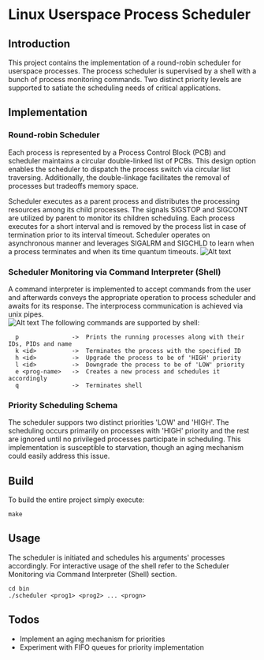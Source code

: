 # Linux Userspace Process Scheduler

## Introduction
This project contains the implementation of a round-robin scheduler for userspace processes. The process scheduler is supervised by a shell with a bunch of process monitoring commands. Two distinct priority levels are supported to satiate the scheduling needs of critical applications.

## Implementation
### Round-robin Scheduler
Each process is represented by a Process Control Block (PCB) and scheduler maintains a circular double-linked list of PCBs. This design option enables the scheduler to dispatch the process switch via circular list traversing.  Additionally, the double-linkage facilitates the removal of processes but tradeoffs memory space.  
  

Scheduler executes as a parent process and distributes the processing resources among its child processes. The signals SIGSTOP and SIGCONT are utilized by parent to monitor its children scheduling. Each process executes for a short interval and is removed by the process list in case of termination prior to its interval timeout. Scheduler operates on asynchronous manner and leverages SIGALRM and SIGCHLD to learn when a process terminates and when its time quantum timeouts.
![Alt text](https://i.imgur.com/iJblS51.png)

### Scheduler Monitoring via Command Interpreter (Shell)
A command interpreter is implemented to accept commands from the user and afterwards conveys the appropriate operation to process scheduler and awaits for its response. The interprocess communication is achieved via unix pipes.  
![Alt text](https://i.imgur.com/P2CtNXZ.png)
The following commands are supported by shell:
```
  p               ->  Prints the running processes along with their IDs, PIDs and name
  k <id>          ->  Terminates the process with the specified ID
  h <id>          ->  Upgrade the process to be of 'HIGH' priority
  l <id>          ->  Downgrade the process to be of 'LOW' priority
  e <prog-name>   ->  Creates a new process and schedules it accordingly
  q               ->  Terminates shell
```
### Priority Scheduling Schema
The scheduler suppors two distinct priorities 'LOW' and 'HIGH'. The scheduling occurs primarily on processes with 'HIGH' priority and the rest are ignored until no privileged processes participate in scheduling. This implementation is susceptible to starvation, though an aging mechanism could easily address this issue.

## Build
To build the entire project simply execute:
```
make
```
## Usage
The scheduler is initiated and schedules his arguments' processes accordingly. For interactive usage of the shell refer to the Scheduler Monitoring via Command Interpreter (Shell) section.
```
cd bin
./scheduler <prog1> <prog2> ... <progn>
```

## Todos
 - Implement an aging mechanism for priorities
 - Experiment with FIFO queues for priority implementation




